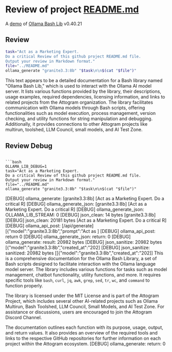 # Review of project [README.md](../README.md)

A [demo](../README.md#demos) of [Ollama Bash Lib](https://github.com/attogram/ollama-bash-lib) v0.40.21

## Review

```bash
task="Act as a Marketing Expert.
Do a critical Review of this github project README.md file.
Output your review in Markdown format."
file="../README.md"
ollama_generate "granite3.3:8b" "$task\n\n$(cat "$file")"
```
This text appears to be a detailed documentation for a Bash library named "Ollama Bash Lib," which is used to interact with the Ollama AI model server. It lists various functions provided by the library, their descriptions, usage examples, required dependencies, licensing information, and links to related projects from the Attogram organization. The library facilitates communication with Ollama models through Bash scripts, offering functionalities such as model execution, process management, version checking, and utility functions for string manipulation and debugging. Additionally, it provides connections to other Attogram projects like multirun, toolshed, LLM Council, small models, and AI Test Zone.

## Review Debug
```

```bash
OLLAMA_LIB_DEBUG=1
task="Act as a Marketing Expert.
Do a critical Review of this github project README.md file.
Output your review in Markdown format."
file="../README.md"
ollama_generate "granite3.3:8b" "$task\n\n$(cat "$file")"
```
[DEBUG] ollama_generate: [granite3.3:8b] [Act as a Marketing Expert.
Do a critical R]
[DEBUG] ollama_generate_json: [granite3.3:8b] [Act as a Marketing Expert.
Do a critical R]
[DEBUG] ollama_generate_json: OLLAMA_LIB_STREAM: 0
[DEBUG] json_clean: 14 bytes [granite3.3:8b]
[DEBUG] json_clean: 20181 bytes [Act as a Marketing Expert.
Do a critical R]
[DEBUG] ollama_api_post: [/api/generate] [{"model":"granite3.3:8b","prompt":"Act as ]
[DEBUG] ollama_api_post: return 0
[DEBUG] ollama_generate_json: return: 0
[DEBUG] ollama_generate: result: 20982 bytes
[DEBUG] json_sanitize: 20982 bytes [{"model":"granite3.3:8b","created_at":"202]
[DEBUG] json_sanitize: sanitized: 20982 bytes [[{"model":"granite3.3:8b","created_at":"202]]
This is a comprehensive documentation for the Ollama Bash Library, a set of Bash scripts designed to facilitate interaction with the Ollama language model server. The library includes various functions for tasks such as model management, chatbot functionality, utility functions, and more. It requires specific tools like `bash`, `curl`, `jq`, `awk`, `grep`, `sed`, `tr`, `wc`, and `command` to function properly.

The library is licensed under the MIT License and is part of the Attogram Project, which includes several other AI-related projects such as Ollama Multirun, Bash Toolshed, LLM Council, Small Models, and AI Test Zone. For assistance or discussions, users are encouraged to join the Attogram Discord Channel.

The documentation outlines each function with its purpose, usage, output, and return values. It also provides an overview of the required tools and links to the respective GitHub repositories for further information on each project within the Attogram ecosystem.
[DEBUG] ollama_generate: return: 0
```
